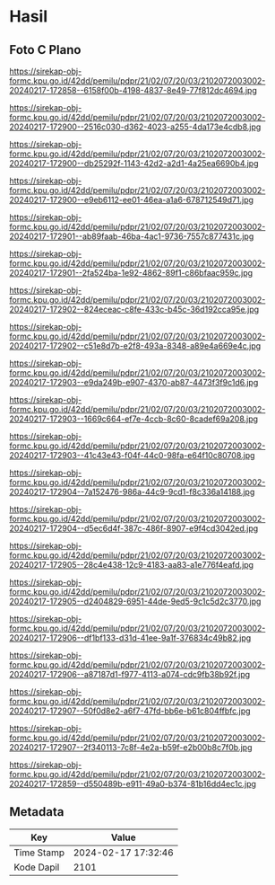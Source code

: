 # Hasil

## Foto C Plano

https://sirekap-obj-formc.kpu.go.id/42dd/pemilu/pdpr/21/02/07/20/03/2102072003002-20240217-172858--6158f00b-4198-4837-8e49-77f812dc4694.jpg

https://sirekap-obj-formc.kpu.go.id/42dd/pemilu/pdpr/21/02/07/20/03/2102072003002-20240217-172900--2516c030-d362-4023-a255-4da173e4cdb8.jpg

https://sirekap-obj-formc.kpu.go.id/42dd/pemilu/pdpr/21/02/07/20/03/2102072003002-20240217-172900--db25292f-1143-42d2-a2d1-4a25ea6690b4.jpg

https://sirekap-obj-formc.kpu.go.id/42dd/pemilu/pdpr/21/02/07/20/03/2102072003002-20240217-172900--e9eb6112-ee01-46ea-a1a6-678712549d71.jpg

https://sirekap-obj-formc.kpu.go.id/42dd/pemilu/pdpr/21/02/07/20/03/2102072003002-20240217-172901--ab89faab-46ba-4ac1-9736-7557c877431c.jpg

https://sirekap-obj-formc.kpu.go.id/42dd/pemilu/pdpr/21/02/07/20/03/2102072003002-20240217-172901--2fa524ba-1e92-4862-89f1-c86bfaac959c.jpg

https://sirekap-obj-formc.kpu.go.id/42dd/pemilu/pdpr/21/02/07/20/03/2102072003002-20240217-172902--824eceac-c8fe-433c-b45c-36d192cca95e.jpg

https://sirekap-obj-formc.kpu.go.id/42dd/pemilu/pdpr/21/02/07/20/03/2102072003002-20240217-172902--c51e8d7b-e2f8-493a-8348-a89e4a669e4c.jpg

https://sirekap-obj-formc.kpu.go.id/42dd/pemilu/pdpr/21/02/07/20/03/2102072003002-20240217-172903--e9da249b-e907-4370-ab87-4473f3f9c1d6.jpg

https://sirekap-obj-formc.kpu.go.id/42dd/pemilu/pdpr/21/02/07/20/03/2102072003002-20240217-172903--1669c664-ef7e-4ccb-8c60-8cadef69a208.jpg

https://sirekap-obj-formc.kpu.go.id/42dd/pemilu/pdpr/21/02/07/20/03/2102072003002-20240217-172903--41c43e43-f04f-44c0-98fa-e64f10c80708.jpg

https://sirekap-obj-formc.kpu.go.id/42dd/pemilu/pdpr/21/02/07/20/03/2102072003002-20240217-172904--7a152476-986a-44c9-9cd1-f8c336a14188.jpg

https://sirekap-obj-formc.kpu.go.id/42dd/pemilu/pdpr/21/02/07/20/03/2102072003002-20240217-172904--d5ec6d4f-387c-486f-8907-e9f4cd3042ed.jpg

https://sirekap-obj-formc.kpu.go.id/42dd/pemilu/pdpr/21/02/07/20/03/2102072003002-20240217-172905--28c4e438-12c9-4183-aa83-a1e776f4eafd.jpg

https://sirekap-obj-formc.kpu.go.id/42dd/pemilu/pdpr/21/02/07/20/03/2102072003002-20240217-172905--d2404829-6951-44de-9ed5-9c1c5d2c3770.jpg

https://sirekap-obj-formc.kpu.go.id/42dd/pemilu/pdpr/21/02/07/20/03/2102072003002-20240217-172906--df1bf133-d31d-41ee-9a1f-376834c49b82.jpg

https://sirekap-obj-formc.kpu.go.id/42dd/pemilu/pdpr/21/02/07/20/03/2102072003002-20240217-172906--a87187d1-f977-4113-a074-cdc9fb38b92f.jpg

https://sirekap-obj-formc.kpu.go.id/42dd/pemilu/pdpr/21/02/07/20/03/2102072003002-20240217-172907--50f0d8e2-a6f7-47fd-bb6e-b61c804ffbfc.jpg

https://sirekap-obj-formc.kpu.go.id/42dd/pemilu/pdpr/21/02/07/20/03/2102072003002-20240217-172907--2f340113-7c8f-4e2a-b59f-e2b00b8c7f0b.jpg

https://sirekap-obj-formc.kpu.go.id/42dd/pemilu/pdpr/21/02/07/20/03/2102072003002-20240217-172859--d550489b-e911-49a0-b374-81b16dd4ec1c.jpg


## Metadata

| Key        | Value               |
| ---------- | ------------------- |
| Time Stamp | 2024-02-17 17:32:46 |
| Kode Dapil | 2101                |



